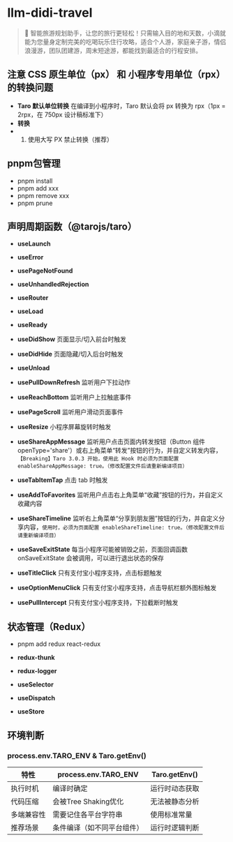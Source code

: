 # llm-didi-travel

> 🚀 智能旅游规划助手，让您的旅行更轻松！只需输入目的地和天数，小滴就能为您量身定制完美的吃喝玩乐住行攻略，适合个人游，家庭亲子游，情侣浪漫游，团队团建游，周末短途游，都能找到最适合的行程安排。

## 注意 CSS 原生单位（px） 和 小程序专用单位（rpx） 的转换问题

- **Taro 默认单位转换** 在编译到小程序时，Taro 默认会将 px 转换为 rpx（1px = 2rpx，在 750px 设计稿标准下）
- **转换**
- 1. 使用大写 PX 禁止转换（推荐）

## pnpm包管理

- pnpm install
- pnpm add xxx
- pnpm remove xxx
- pnpm prune

## 声明周期函数（@tarojs/taro）

- **useLaunch**
- **useError**
- **usePageNotFound**
- **useUnhandledRejection**
- **useRouter**
- **useLoad**
- **useReady**
- **useDidShow**           页面显示/切入前台时触发
- **useDidHide**           页面隐藏/切入后台时触发
- **useUnload**
- **usePullDownRefresh**   监听用户下拉动作
- **useReachBottom**       监听用户上拉触底事件
- **usePageScroll**        监听用户滑动页面事件
- **useResize**            小程序屏幕旋转时触发
- **useShareAppMessage**  监听用户点击页面内转发按钮（Button 组件 openType='share'）或右上角菜单“转发”按钮的行为，并自定义转发内容，`【Breaking】Taro 3.0.3 开始，使用此 Hook 时必须为页面配置 enableShareAppMessage: true。（修改配置文件后请重新编译项目）`
- **useTabItemTap**  点击 tab 时触发
- **useAddToFavorites**  监听用户点击右上角菜单“收藏”按钮的行为，并自定义收藏内容
- **useShareTimeline**  监听右上角菜单“分享到朋友圈”按钮的行为，并自定义分享内容，`使用时，必须为页面配置 enableShareTimeline: true。（修改配置文件后请重新编译项目）`
- **useSaveExitState**  每当小程序可能被销毁之前，页面回调函数 onSaveExitState 会被调用，可以进行退出状态的保存

- **useTitleClick**       只有支付宝小程序支持，点击标题触发
- **useOptionMenuClick**  只有支付宝小程序支持，点击导航栏额外图标触发
- **usePullIntercept**    只有支付宝小程序支持，下拉截断时触发

## 状态管理（Redux）

- pnpm add redux react-redux

- **redux-thunk**
- **redux-logger**
- **useSelector**
- **useDispatch**
- **useStore**

## 环境判断

### process.env.TARO_ENV & Taro.getEnv()

| 特性         | process.env.TARO_ENV   | Taro.getEnv()         |
| ------------ | ---------------------- | --------------------- |
| 执行时机     | 编译时确定             | 运行时动态获取        |
| 代码压缩     | 会被Tree Shaking优化   | 无法被静态分析        |
| 多端兼容性   | 需要记住各平台字符串   | 使用标准常量          |
| 推荐场景     | 条件编译（如不同平台组件） | 运行时逻辑判断    |
